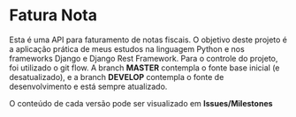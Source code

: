 # Fatura Nota

Esta é uma API para faturamento de notas fiscais. O objetivo deste projeto é a aplicação prática de meus estudos na linguagem Python e nos frameworks Django e Django Rest Framework. Para o controle do projeto, foi utilizado o git flow. A branch **MASTER** contempla o fonte base inicial (e desatualizado), e a branch **DEVELOP** contempla o fonte de desenvolvimento e está sempre atualizado.

O conteúdo de cada versão pode ser visualizado em **Issues/Milestones**
